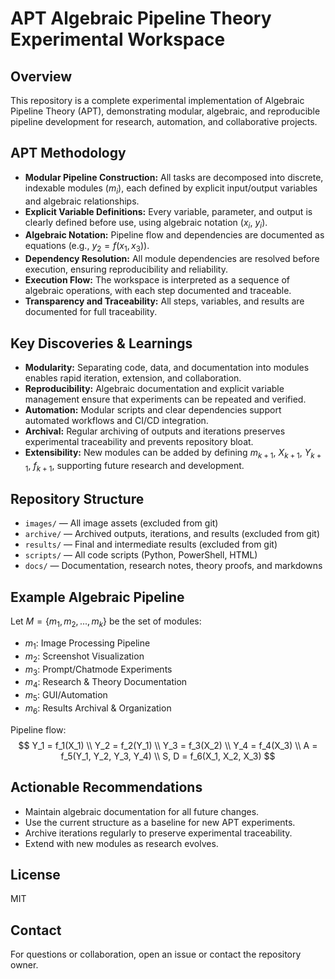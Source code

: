# APT Algebraic Pipeline Theory Experimental Workspace

## Overview
This repository is a complete experimental implementation of Algebraic Pipeline Theory (APT), demonstrating modular, algebraic, and reproducible pipeline development for research, automation, and collaborative projects.

## APT Methodology
- **Modular Pipeline Construction:** All tasks are decomposed into discrete, indexable modules ($m_i$), each defined by explicit input/output variables and algebraic relationships.
- **Explicit Variable Definitions:** Every variable, parameter, and output is clearly defined before use, using algebraic notation ($x_i$, $y_i$).
- **Algebraic Notation:** Pipeline flow and dependencies are documented as equations (e.g., $y_2 = f(x_1, x_3)$).
- **Dependency Resolution:** All module dependencies are resolved before execution, ensuring reproducibility and reliability.
- **Execution Flow:** The workspace is interpreted as a sequence of algebraic operations, with each step documented and traceable.
- **Transparency and Traceability:** All steps, variables, and results are documented for full traceability.

## Key Discoveries & Learnings
- **Modularity:** Separating code, data, and documentation into modules enables rapid iteration, extension, and collaboration.
- **Reproducibility:** Algebraic documentation and explicit variable management ensure that experiments can be repeated and verified.
- **Automation:** Modular scripts and clear dependencies support automated workflows and CI/CD integration.
- **Archival:** Regular archiving of outputs and iterations preserves experimental traceability and prevents repository bloat.
- **Extensibility:** New modules can be added by defining $m_{k+1}$, $X_{k+1}$, $Y_{k+1}$, $f_{k+1}$, supporting future research and development.

## Repository Structure
- `images/` — All image assets (excluded from git)
- `archive/` — Archived outputs, iterations, and results (excluded from git)
- `results/` — Final and intermediate results (excluded from git)
- `scripts/` — All code scripts (Python, PowerShell, HTML)
- `docs/` — Documentation, research notes, theory proofs, and markdowns

## Example Algebraic Pipeline
Let $M = \{m_1, m_2, ..., m_k\}$ be the set of modules:
- $m_1$: Image Processing Pipeline
- $m_2$: Screenshot Visualization
- $m_3$: Prompt/Chatmode Experiments
- $m_4$: Research & Theory Documentation
- $m_5$: GUI/Automation
- $m_6$: Results Archival & Organization

Pipeline flow:
$$
Y_1 = f_1(X_1) \\
Y_2 = f_2(Y_1) \\
Y_3 = f_3(X_2) \\
Y_4 = f_4(X_3) \\
A = f_5(Y_1, Y_2, Y_3, Y_4) \\
S, D = f_6(X_1, X_2, X_3)
$$

## Actionable Recommendations
- Maintain algebraic documentation for all future changes.
- Use the current structure as a baseline for new APT experiments.
- Archive iterations regularly to preserve experimental traceability.
- Extend with new modules as research evolves.

## License
MIT

## Contact
For questions or collaboration, open an issue or contact the repository owner.
